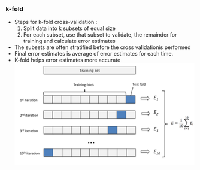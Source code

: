### k-fold
- Steps for k-fold cross-validation :
    1. Split data into k subsets of equal size
    2. For each subset, use that subset to validate, the remainder for training and calculate error estimates
- The subsets are often stratified before the cross validationis performed
- Final error estimates is average of error estimates for each time.
- K-fold helps error estimates more accurate
![k-fold](images/k-fold.png)